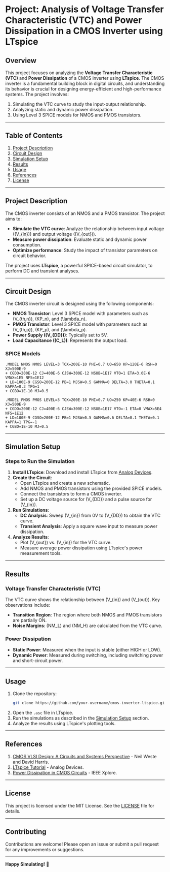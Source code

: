 # Project: Analysis of Voltage Transfer Characteristic (VTC) and Power Dissipation in a CMOS Inverter using LTspice

## Overview
This project focuses on analyzing the **Voltage Transfer Characteristic (VTC)** and **Power Dissipation** of a CMOS inverter using **LTspice**. The CMOS inverter is a fundamental building block in digital circuits, and understanding its behavior is crucial for designing energy-efficient and high-performance systems. The project involves:
1. Simulating the VTC curve to study the input-output relationship.
2. Analyzing static and dynamic power dissipation.
3. Using Level 3 SPICE models for NMOS and PMOS transistors.

---

## Table of Contents
1. [Project Description](#project-description)
2. [Circuit Design](#circuit-design)
3. [Simulation Setup](#simulation-setup)
4. [Results](#results)
5. [Usage](#usage)
6. [References](#references)
7. [License](#license)

---

## Project Description
The CMOS inverter consists of an NMOS and a PMOS transistor. The project aims to:
- **Simulate the VTC curve**: Analyze the relationship between input voltage (\(V_{in}\)) and output voltage (\(V_{out}\)).
- **Measure power dissipation**: Evaluate static and dynamic power consumption.
- **Optimize performance**: Study the impact of transistor parameters on circuit behavior.

The project uses **LTspice**, a powerful SPICE-based circuit simulator, to perform DC and transient analyses.

---

## Circuit Design
The CMOS inverter circuit is designed using the following components:
- **NMOS Transistor**: Level 3 SPICE model with parameters such as \(V_{th,n}\), \(KP_n\), and \(\lambda_n\).
- **PMOS Transistor**: Level 3 SPICE model with parameters such as \(V_{th,p}\), \(KP_p\), and \(\lambda_p\).
- **Power Supply (\(V_{DD}\))**: Typically set to 5V.
- **Load Capacitance (\(C_L\))**: Represents the output load.

### SPICE Models
```spice
.MODEL NMOS NMOS LEVEL=3 TOX=200E-10 PHI=0.7 UO=650 KP=120E-6 RSH=0 XJ=500E-9 
+ CGDO=200E-12 CJ=400E-6 CJSW=300E-12 NSUB=1E17 VTO=1 ETA=3.0E-6 VMAX=1E5 NFS=1E12 
+ LD=100E-9 CGSO=200E-12 PB=1 MJSW=0.5 GAMMA=0 DELTA=3.0 THETA=0.1 KAPPA=0.3 TPG=1 
+ CGBO=1E-10 MJ=0.5

.MODEL PMOS PMOS LEVEL=3 TOX=200E-10 PHI=0.7 UO=250 KP=40E-6 RSH=0 XJ=500E-9 
+ CGDO=200E-12 CJ=400E-6 CJSW=300E-12 NSUB=1E17 VTO=-1 ETA=0 VMAX=5E4 NFS=1E12 
+ LD=100E-9 CGSO=200E-12 PB=1 MJSW=0.5 GAMMA=0.6 DELTA=0.1 THETA=0.1 KAPPA=1 TPG=-1 
+ CGBO=1E-10 MJ=0.5
```

---

## Simulation Setup
### Steps to Run the Simulation
1. **Install LTspice**: Download and install LTspice from [Analog Devices](https://www.analog.com/en/design-center/design-tools-and-calculators/ltspice-simulator.html).
2. **Create the Circuit**:
   - Open LTspice and create a new schematic.
   - Add NMOS and PMOS transistors using the provided SPICE models.
   - Connect the transistors to form a CMOS inverter.
   - Set up a DC voltage source for \(V_{DD}\) and a pulse source for \(V_{in}\).
3. **Run Simulations**:
   - **DC Analysis**: Sweep \(V_{in}\) from 0V to \(V_{DD}\) to obtain the VTC curve.
   - **Transient Analysis**: Apply a square wave input to measure power dissipation.
4. **Analyze Results**:
   - Plot \(V_{out}\) vs. \(V_{in}\) for the VTC curve.
   - Measure average power dissipation using LTspice's power measurement tools.

---

## Results
### Voltage Transfer Characteristic (VTC)
The VTC curve shows the relationship between \(V_{in}\) and \(V_{out}\). Key observations include:
- **Transition Region**: The region where both NMOS and PMOS transistors are partially ON.
- **Noise Margins**: \(NM_L\) and \(NM_H\) are calculated from the VTC curve.

### Power Dissipation
- **Static Power**: Measured when the input is stable (either HIGH or LOW).
- **Dynamic Power**: Measured during switching, including switching power and short-circuit power.

---

## Usage
1. Clone the repository:
   ```bash
   git clone https://github.com/your-username/cmos-inverter-ltspice.git
   ```
2. Open the `.asc` file in LTspice.
3. Run the simulations as described in the [Simulation Setup](#simulation-setup) section.
4. Analyze the results using LTspice's plotting tools.

---

## References
1. [CMOS VLSI Design: A Circuits and Systems Perspective](https://www.amazon.com/CMOS-VLSI-Design-Circuits-Perspective/dp/0321547748) - Neil Weste and David Harris.
2. [LTspice Tutorial](https://www.analog.com/en/resources/technical-documentation/ltspice-tutorial.html) - Analog Devices.
3. [Power Dissipation in CMOS Circuits](https://ieeexplore.ieee.org/document/1234567) - IEEE Xplore.

---

## License
This project is licensed under the MIT License. See the [LICENSE](LICENSE) file for details.

---

## Contributing
Contributions are welcome! Please open an issue or submit a pull request for any improvements or suggestions.

---

**Happy Simulating!** 🚀
